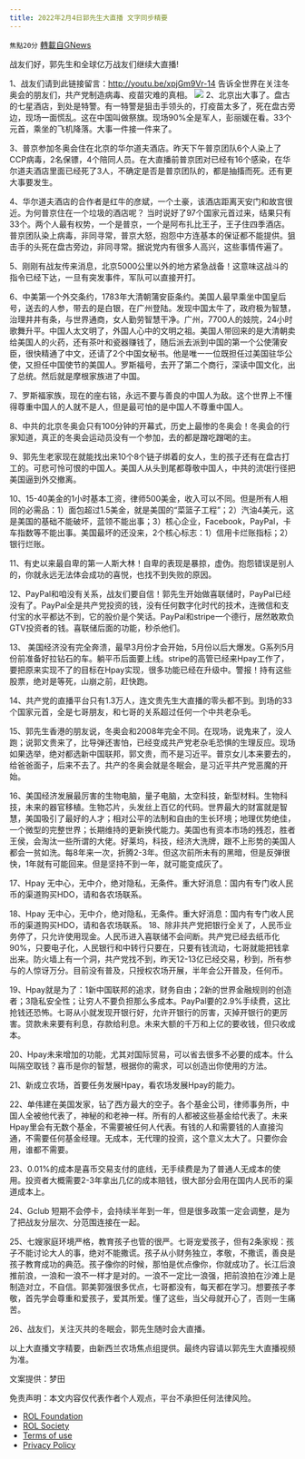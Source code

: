 ```yaml
---
title: 2022年2月4日郭先生大直播 文字同步精要
---
```

`焦點20分` [轉載自GNews](https://gnews.org/zh-hans/1955740/)

战友们好，郭先生和全球亿万战友们继续大直播!

1、战友们请到此链接留言：http://youtu.be/xpjGm9Vr-14 告诉全世界在关注冬奥会的朋友们，共产党制造病毒、疫苗灾难的真相。
![](https://assets.gnews.org/wp-content/uploads/2022/02/c98faca3-ae5d-4726-9242-a21f7efd4116-1.jpg)
2、北京出大事了。盘古的七星酒店，到处是特警。有一特警是狙击手领头的，打疫苗太多了，死在盘古旁边，现场一面慌乱。这在中国叫做祭旗。现场90%全是军人，彭丽媛在看。33个元首，乘坐的飞机降落。大事一件接一件来了。

3、普京参加冬奥会住在北京的华尔道夫酒店。昨天下午普京团队6个人染上了CCP病毒，2名保镖，4个陪同人员。在大直播前普京团对已经有16个感染，在华尔道夫酒店里面已经死了3人，不确定是否是普京团队的，都是抽搐而死。还有更大事要发生。

4、华尔道夫酒店的合作者是红牛的彦斌，一个土豪，该酒店距离天安门和故宫很近。为何普京住在一个垃圾的酒店呢？ 当时说好了97个国家元首过来，结果只有33个。两个人最有权势，一个是普京，一个是阿布扎比王子，王子住四季酒店。普京团队染上病毒，非同寻常，普京大怒，抱怨中方连基本的保证都不能提供。狙击手的头死在盘古旁边，非同寻常。据说党内有很多人高兴，这些事情传遍了。

5、刚刚有战友传来消息，北京5000公里以外的地方紧急战备！这意味这战斗的指令已经下达，一旦有突发事件，军队可以直接开打。

6、中美第一个外交条约，1783年大清朝蒲安臣条约。美国人最早乘坐中国皇后号，送去的人参，带去的是白银，在广州登陆。发现中国太牛了，政府极为智慧，治理井井有条，与世界通商，女人勤劳智慧干净。广州，7700人的妓院，24小时歌舞升平。中国人太文明了，外国人心中的文明之祖。美国人带回来的是大清朝卖给美国人的火药，还有茶叶和瓷器赚钱了，随后派去派到中国的第一个公使蒲安臣，很快精通了中文，还请了2个中国女秘书。他是唯一一位既担任过美国驻华公使，又担任中国使节的美国人。罗斯福号，去开了第二个商行，深读中国文化，出了总统。然后就是摩根家族进了中国。

7、罗斯福家族，现在的座右铭，永远不要与善良的中国人为敌。这个世界上不懂得尊重中国人的人就不是人，但是最可怕的是中国人不尊重中国人。

8、中共的北京冬奥会只有100分钟的开幕式，历史上最惨的冬奥会！冬奥会的行家知道，真正的冬奥会运动员没有一个参加，去的都是蹭吃蹭喝的主。

9、郭先生老家现在就能找出来10个8个链子绑着的女人，生的孩子还有在盘古打工的。可悲可怜可恨的中国人。美国人从头到尾都尊敬中国人，中共的流氓行径把美国逼到外交撤离。

10、15-40美金的1小时基本工资，律师500美金，收入可以不同。但是所有人相同的必需品：1）面包超过1.5美金，就是美国的“菜篮子工程”；2）汽油4美元，这是美国的基础不能破坏，蓝领不能出事；3）核心企业，Facebook，PayPal，卡车指数等不能出事。美国最坏的还没来，2个核心标志：1）信用卡烂账指标；2）银行烂账。

11、有史以来最自卑的第一人斯大林！自卑的表现是暴掠，虚伪。抱怨错误是别人的，你就永远无法体会成功的喜悦，也找不到失败的原因。

12、PayPal和咱没有关系，战友们要自信！郭先生开始做喜联储时，PayPal已经没有了。PayPal全是共产党投资的钱，没有任何数字化时代的技术，连微信和支付宝的水平都达不到，它的股价是个笑话。PayPal和stripe一个德行，居然敢欺负GTV投资者的钱。喜联储后面的功能，秒杀他们。

13、 美国经济没有完全奔溃，最早3月份才会开始，5月份以后大爆发。G系列5月份前准备好拉钻石的车。躺平币后面要上线。stripe的高管已经来Hpay工作了，要把原来实现不了的目标在Hpay实现，很多功能已经在升级中。警报！持有这些股票，绝对是等死，山崩之前，赶快跑。

14、共产党的直播平台只有1.3万人，连文贵先生大直播的零头都不到。到场的33个国家元首，全是七哥朋友，和七哥的关系超过任何一个中共老杂毛。

15、郭先生香港的朋友说，冬奥会和2008年完全不同。在现场，说鬼来了，没人跑；说郭文贵来了，比导弹还害怕，已经变成共产党老杂毛恐惧的生理反应。现场如果选举，绝对都选新中国联邦，郭文贵，而不是习近平。普京女儿本来要去的，给爸爸面子，后来不去了。共产的冬奥会就是冬眠会，是习近平共产党恶魔的开始。

16、美国经济发展最厉害的生物电脑，量子电脑，太空科技，新型材料。生物科技，未来的器官移植。生物芯片，头发丝上百亿的代码。世界最大的财富就是智慧，美国吸引了最好的人才；相对公平的法制和自由的生长环境；地理优势绝佳，一个微型的完整世界；长期维持的更新换代能力。美国也有资本市场的残忍，胜者王侯，会淘汰一些所谓的大佬。好莱坞，科技，经济大洗牌，跟不上形势的美国人都会一贫如洗。每8年来一次，折腾2-3年。但这次前所未有的黑暗，但是反弹很快，1年就有可能回来。但是坚持不到一年，就可能变成灰了。

17、Hpay 无中心，无中介，绝对隐私，无条件。重大好消息：国内有专门收人民币的渠道购买HDO，请和各农场联系。

18、Hpay 无中心，无中介，绝对隐私，无条件。重大好消息：国内有专门收人民币的渠道购买HDO，请和各农场联系。 18、除非共产党把银行全关了，人民币业务停了，只允许使用现金。人民币进入喜联储不会间断。共产党已经去纸币化90%，只要电子化，人民银行和中转行只要在，只要有钱流动，七哥就能把钱拿出来。防火墙上有一个洞，共产党找不到，昨天12-13亿已经交易，秒到，所有参与的人惊讶万分。目前没有普及，只授权农场开展，半年会公开普及，任何币。

19、Hpay就是为了：1新中国联邦的追求，财务自由；2新的世界金融规则的创造者；3隐私安全性；让穷人不要负担那么多成本。PayPal要的2.9%手续费，这比抢钱还恐怖。七哥从小就发现开银行好，允许开银行的厉害，灭掉开银行的更厉害。贷款未来要有利息，存款给利息。未来大额的千万和上亿的要收钱，但只收成本。

20、Hpay未来增加的功能，尤其对国际贸易，可以省去很多不必要的成本。什么叫隔空取钱？喜币是你的智慧，根据你的需求，可以创造出你使用的方法。

21、新成立农场，首要任务发展Hpay，看农场发展Hpay的能力。

22、单伟建在美国发家，钻了西方最大的空子。各个基金公司，律师事务所，中国人全被他代表了，神秘的和老神一样。所有的人都被这些基金给代表了。未来Hpay里会有无数个基金，不需要被任何人代表。有钱的人和需要钱的人直接沟通，不需要任何基金经理。无成本，无代理的投资，这个意义太大了。只要你会用，谁都不需要。

23、0.01%的成本是喜币交易支付的底线，无手续费是为了普通人无成本的使用。投资者大概需要2-3年拿出几亿的成本赔钱，很大部分会用在国内人民币的渠道成本上。

24、Gclub 短期不会停卡，会持续半年到一年，但是很多政策一定会调整，是为了把战友分层次、分范围连接在一起。

25、七嫂家庭环境严格，教育孩子也管的很严。七哥宠爱孩子，但有2条家规：孩子不能讨论大人的事，绝对不能撒谎。孩子从小财务独立，孝敬，不撒谎，善良是孩子教育成功的典范。孩子像你的时候，那怕是优点像你，你就成功了。长江后浪推前浪，一浪和一浪不一样才是对的。一浪不一定比一浪强，把前浪拍在沙滩上是制造对立，不自信。郭美郭强很多优点，七哥都没有，每天都在学习。想要孩子孝敬，首先学会尊重和爱孩子，爱其所爱。懂了这些，当父母就开心了，否则一生痛苦。

26、战友们，关注灭共的冬眠会，郭先生随时会大直播。

以上大直播文字精要，由新西兰农场焦点组提供。最终内容请以郭先生大直播视频为准。

文案提供：梦田

 

免责声明：本文内容仅代表作者个人观点，平台不承担任何法律风险。

- [ROL Foundation](https://rolfoundation.org/)
- [ROL Society](https://rolsociety.org/)
- [Terms of use](https://gnews.org/terms-of-use-3/)
- [Privacy Policy](https://gnews.org/privacy-policy/)
